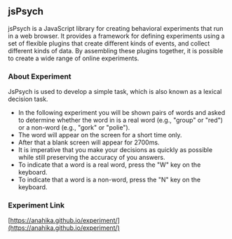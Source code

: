 ## jsPsych
jsPsych is a JavaScript library for creating behavioral experiments that run in a web browser. It provides a framework for defining experiments using a set of flexible plugins that create different kinds of events, and collect different kinds of data. By assembling these plugins together, it is possible to create a wide range of online experiments.

### About Experiment
JsPsych is used to develop a simple task, which is also known as a lexical decision task.

* In the following experiment you will be shown pairs of words and asked to determine whether the word in is a real word (e.g., "group" or "red") or a non-word (e.g., "gork" or "polie").
* The word will appear on the screen for a short time only.
* After that a blank screen will appear for 2700ms.
* It is imperative that you make your decisions as quickly as possible while still preserving the accuracy of you answers.
* To indicate that a word is a real word, press the "W" key on the keyboard.
* To indicate that a word is a non-word, press the "N" key on the keyboard.
      
        
### Experiment Link
[https://anahika.github.io/experiment/](https://anahika.github.io/experiment/)
